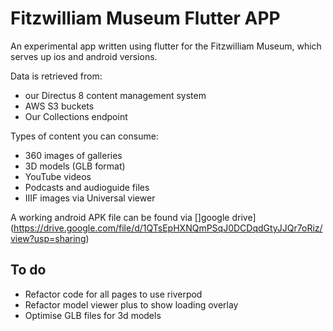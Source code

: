 # Fitzwilliam Museum Flutter APP

An experimental app written using flutter for the Fitzwilliam Museum,
which serves up ios and android versions.

Data is retrieved from:
 * our Directus 8 content management system
 * AWS S3 buckets
 * Our Collections endpoint

Types of content you can consume:

* 360 images of galleries
* 3D models (GLB format)
* YouTube videos
* Podcasts and audioguide files
* IIIF images via Universal viewer

A working android APK file can be found via []google drive](https://drive.google.com/file/d/1QTsEpHXNQmPSqJ0DCDqdGtyJJQr7oRiz/view?usp=sharing)

## To do

* Refactor code for all pages to use riverpod
* Refactor model viewer plus to show loading overlay
* Optimise GLB files for 3d models
